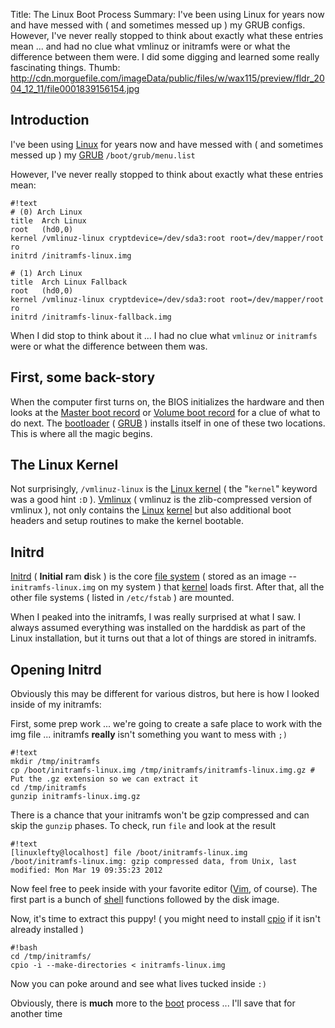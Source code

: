 Title: The Linux Boot Process
Summary: I've been using Linux for years now and have messed with ( and sometimes messed up ) my GRUB configs. However, I've never really stopped to think about exactly what these entries mean ... and had no clue what vmlinuz or initramfs were or what the difference between them were. I did some digging and learned some really fascinating things.
Thumb: http://cdn.morguefile.com/imageData/public/files/w/wax115/preview/fldr_2004_12_11/file0001839156154.jpg

Introduction
-------------

I've been using [Linux](tag:Linux) for years now and have messed with ( and sometimes messed up ) my [GRUB][] `/boot/grub/menu.list`

However, I've never really stopped to think about exactly what these entries mean:

    #!text
    # (0) Arch Linux
    title  Arch Linux
    root   (hd0,0)
    kernel /vmlinuz-linux cryptdevice=/dev/sda3:root root=/dev/mapper/root ro
    initrd /initramfs-linux.img
    
    # (1) Arch Linux
    title  Arch Linux Fallback
    root   (hd0,0)
    kernel /vmlinuz-linux cryptdevice=/dev/sda3:root root=/dev/mapper/root ro
    initrd /initramfs-linux-fallback.img

When I did stop to think about it ... I had no clue what `vmlinuz` or `initramfs` were or what the difference between them was.

First, some back-story
----------------------

When the computer first turns on, the BIOS initializes the hardware and then looks at the [Master boot record][] or [Volume boot record][] for a clue of what to do next. The [bootloader](tag:boot) ( [GRUB](tag:GRUB) ) installs itself in one of these two locations. This is where all the magic begins.

The Linux Kernel
----------------

Not surprisingly, `/vmlinuz-linux` is the [Linux kernel][] ( the "`kernel`" keyword was a good hint `:D` ). [Vmlinux][] ( vmlinuz is the zlib-compressed version of vmlinux ), not only contains the [Linux](tag:Linux) [kernel](tag:kernel) but also additional boot headers and setup routines to make the kernel bootable.

Initrd
-------

[Initrd][] ( **Initial** <strong>r</strong>am <strong>d</strong>isk ) is the core [file system](tag:file_system) ( stored as an image -- `initramfs-linux.img` on my system ) that [kernel](tag:kernel) loads first. After that, all the other file systems ( listed in `/etc/fstab` ) are mounted.

When I peaked into the initramfs, I was really surprised at what I saw. I always assumed everything was installed on the harddisk as part of the Linux installation, but it turns out that a lot of things are stored in initramfs.

Opening Initrd
--------------

Obviously this may be different for various distros, but here is how I looked inside of my initramfs:

First, some prep work ... we're going to create a safe place to work with the img file ... initramfs **really** isn't something you want to mess with `;)`

    #!text
    mkdir /tmp/initramfs
    cp /boot/initramfs-linux.img /tmp/initramfs/initramfs-linux.img.gz # Put the .gz extension so we can extract it
    cd /tmp/initramfs
    gunzip initramfs-linux.img.gz

There is a chance that your initramfs won't be gzip compressed and can skip the `gunzip` phases. To check, run `file` and look at the result

    #!text
    [linuxlefty@localhost] file /boot/initramfs-linux.img
    /boot/initramfs-linux.img: gzip compressed data, from Unix, last modified: Mon Mar 19 09:35:23 2012

Now feel free to peek inside with your favorite editor ([Vim](tag:Vim), of course). The first part is a bunch of [shell](tag:Bash) functions followed by the disk image.

Now, it's time to extract this puppy! ( you might need to install [cpio][] if it isn't already installed )

    #!bash
    cd /tmp/initramfs/
    cpio -i --make-directories < initramfs-linux.img

Now you can poke around and see what lives tucked inside `:)`

Obviously, there is **much** more to the [boot](tag:boot) process ... I'll save that for another time

[GRUB]: wp:GRUB
[Master boot record]: wp:Master_boot_record
[Volume boot record]: wp:Volume_boot_record
[Linux kernel]: wp:Linux_kernel
[Vmlinux]: wp:Vmlinux
[Initrd]: wp:Initrd
[cpio]: wp:cpio
